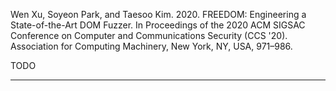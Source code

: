Wen Xu, Soyeon Park, and Taesoo Kim. 2020. FREEDOM: Engineering a State-of-the-Art DOM Fuzzer. In Proceedings of the 2020 ACM SIGSAC Conference on Computer and Communications Security (CCS '20). Association for Computing Machinery, New York, NY, USA, 971–986.

TODO

<hr/>
